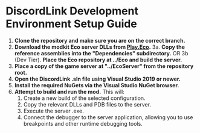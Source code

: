 # DiscordLink Development Environment Setup Guide

1. **Clone the repository and make sure you are on the correct branch.**
2. **Download the modkit Eco server DLLs from [Play.Eco](https://play.eco).** 
3a. **Copy the reference assemblies into the "Dependencies" subdirectory.** 
OR 
3b (Dev Tier). **Place the Eco repository at ../Eco and build the server.** 
4. **Place a copy of the game server at "../EcoServer" from the repository root.** 
5. **Open the DiscordLink .sln file using Visual Studio 2019 or newer.** 
3. **Install the required NuGets via the Visual Studio NuGet browser.** 
5. **Attempt to build and run the mod.** 
This will:  
   1. Create a new build of the selected configuration. 
   2. Copy the relevant DLLs and PDB files to the server. 
   3. Execute the server .exe. 
   4. Connect the debugger to the server application, allowing you to use breakpoints and other runtime debugging tools. 
